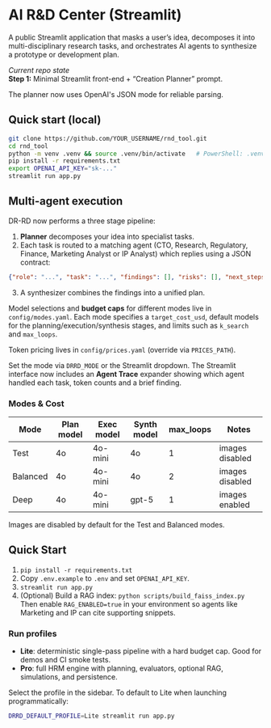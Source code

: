 # AI R&D Center (Streamlit)

A public Streamlit application that masks a user’s idea, decomposes it into
multi-disciplinary research tasks, and orchestrates AI agents to synthesize a
prototype or development plan.

_Current repo state_  
**Step 1:** Minimal Streamlit front-end + “Creation Planner” prompt.

The planner now uses OpenAI's JSON mode for reliable parsing.

## Quick start (local)

```bash
git clone https://github.com/YOUR_USERNAME/rnd_tool.git
cd rnd_tool
python -m venv .venv && source .venv/bin/activate   # PowerShell: .venv\Scripts\activate
pip install -r requirements.txt
export OPENAI_API_KEY="sk-..."
streamlit run app.py
```

## Multi-agent execution

DR-RD now performs a three stage pipeline:

1. **Planner** decomposes your idea into specialist tasks.
2. Each task is routed to a matching agent (CTO, Research, Regulatory, Finance, Marketing Analyst or IP Analyst) which replies using a JSON contract:

```json
{"role": "...", "task": "...", "findings": [], "risks": [], "next_steps": [], "sources": []}
```

3. A synthesizer combines the findings into a unified plan.

Model selections and **budget caps** for different modes live in `config/modes.yaml`.
Each mode specifies a `target_cost_usd`, default models for the planning/execution/synthesis stages,
and limits such as `k_search` and `max_loops`.

Token pricing lives in `config/prices.yaml` (override via `PRICES_PATH`).

Set the mode via `DRRD_MODE` or the Streamlit dropdown. The Streamlit interface now includes an **Agent Trace** expander showing which agent handled each task, token counts and a brief finding.

### Modes & Cost

| Mode     | Plan model | Exec model  | Synth model | max_loops | Notes |
|----------|------------|-------------|-------------|-----------|-------|
| Test     | 4o         | 4o-mini     | 4o          | 1         | images disabled |
| Balanced | 4o         | 4o-mini     | 4o          | 2         | images disabled |
| Deep     | 4o         | 4o-mini     | gpt-5       | 1         | images enabled |

Images are disabled by default for the Test and Balanced modes.

## Quick Start
1) `pip install -r requirements.txt`
2) Copy `.env.example` to `.env` and set `OPENAI_API_KEY`.
3) `streamlit run app.py`
4) (Optional) Build a RAG index: `python scripts/build_faiss_index.py`
   Then enable `RAG_ENABLED=true` in your environment so agents like Marketing and IP can cite supporting snippets.

### Run profiles

- **Lite**: deterministic single-pass pipeline with a hard budget cap. Good for demos and CI smoke tests.
- **Pro**: full HRM engine with planning, evaluators, optional RAG, simulations, and persistence.

Select the profile in the sidebar. To default to Lite when launching programmatically:

```bash
DRRD_DEFAULT_PROFILE=Lite streamlit run app.py
```
